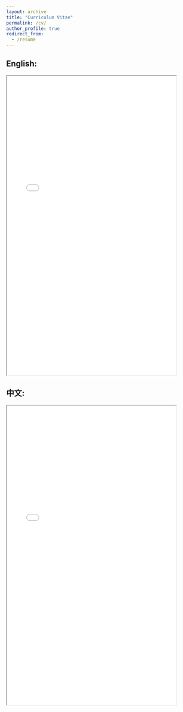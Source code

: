 ```yaml
---
layout: archive
title: "Curriculum Vitae"
permalink: /cv/
author_profile: true
redirect_from:
  - /resume
---
```


## English:

<iframe src="/files/Peidong_Wang_CV_EN_v3.0.pdf" width="90%" height="800px"></iframe>

## 中文:

<iframe src="/files/Peidong_Wang_CV_CN_v2.0.pdf" width="90%" height="800px"></iframe>